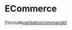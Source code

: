 # ECommerce

[!include[validationcommande](ecommerce.validationcommande.autogen.md)]









































































